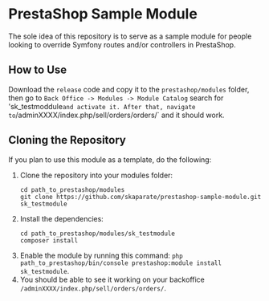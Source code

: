 # PrestaShop Sample Module

The sole idea of this repository is to serve as a sample module for people looking to override Symfony routes and/or controllers in PrestaShop.

## How to Use

Download the `release` code and copy it to the `prestashop/modules` folder, then go to `Back Office -> Modules -> Module Catalog` search for 'sk_testmoddule` and activate it. After that, navigate to `/adminXXXX/index.php/sell/orders/orders/` and it should work.

## Cloning the Repository

If you plan to use this module as a template, do the following:

1. Clone the repository into your modules folder:
   ```
   cd path_to_prestashop/modules
   git clone https://github.com/skaparate/prestashop-sample-module.git sk_testmodule
   ```
2. Install the dependencies:
   ```
   cd path_to_prestashop/modules/sk_testmodule
   composer install
   ```
3. Enable the module by running this command: `php path_to_prestashop/bin/console prestashop:module install sk_testmodule`.
4. You should be able to see it working on your backoffice `/adminXXXX/index.php/sell/orders/orders/`.
